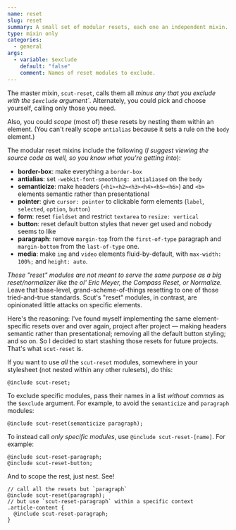 ```yaml
---
name: reset
slug: reset
summary: A small set of modular resets, each one an independent mixin.
type: mixin only
categories:
  - general
args:
  - variable: $exclude
    default: "false"
    comment: Names of reset modules to exclude.
---
```


The master mixin, `scut-reset`, calls them all *minus any that you exclude with the `$exclude` argument`*. Alternately, you could pick and choose yourself, calling only those you need.

Also, you could *scope* (most of) these resets by nesting them within an element. (You can't really scope `antialias` because it sets a rule on the `body` element.)

The modular reset mixins include the following (*I suggest viewing the source code as well, so you know what you're getting into*):

- **border-box**: make everything a `border-box`
- **antialias**: set `-webkit-font-smoothing: antialiased` on the `body`
- **semanticize**: make headers (`<h1><h2><h3><h4><h5><h6>`) and `<b>` elements semantic rather than presentational
- **pointer**: give `cursor: pointer` to clickable form elements (`label`, `selected`, `option`, `button`)
- **form**: reset `fieldset` and restrict `textarea` to `resize: vertical`
- **button**: reset default button styles that never get used and nobody seems to like
- **paragraph**: remove `margin-top` from the `first-of-type` paragraph and `margin-bottom` from the `last-of-type` one.
- **media**: make `img` and `video` elements fluid-by-default, with `max-width: 100%;` and `height: auto`.

*These "reset" modules are not meant to serve the same purpose as a big reset/normalizer like the ol' Eric Meyer, the Compass Reset, or Normalize.* Leave that base-level, grand-scheme-of-things resetting to one of those tried-and-true standards. Scut's "reset" modules, in contrast, are opinionated little attacks on specific elements.

Here's the reasoning: I've found myself implementing the same element-specific resets over and over again, project after project &mdash; making headers semantic rather than presentational; removing all the default button styling; and so on. So I decided to start stashing those resets for future projects. That's what `scut-reset` is.

If you want to use *all* the `scut-reset` modules, somewhere in your stylesheet (not nested within any other rulesets), do this:

<pre class="language-scss"><code>@include scut-reset;</code></pre>

To exclude specific modules, pass their names in a list *without commas* as the `$exclude` argument. For example, to avoid the `semanticize` and `paragraph` modules:

<pre class="language-scss"><code>@include scut-reset(semanticize paragraph);</code></pre>

To instead call *only specific modules*, use `@include scut-reset-[name]`. For example:

<pre class="language-scss"><code>@include scut-reset-paragraph;
@include scut-reset-button;</code></pre>

And to scope the rest, just nest. See!

<pre class="language-scss"><code>// call all the resets but `paragraph`
@include scut-reset(paragraph);
// but use `scut-reset-paragraph` within a specific context
.article-content {
  @include scut-reset-paragraph;
}</code></pre>